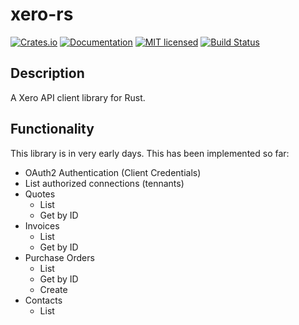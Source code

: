 # xero-rs

[![Crates.io][crates-badge]][crates-url]
[![Documentation][docs-badge]][docs-url]
[![MIT licensed][mit-badge]][mit-url]
[![Build Status][actions-badge]][actions-url]

[crates-badge]: https://img.shields.io/crates/v/xero-rs.svg
[crates-url]: https://crates.io/crates/xero-rs
[docs-badge]: https://docs.rs/xero-rs/badge.svg
[docs-url]: https://docs.rs/xero-rs
[mit-badge]: https://img.shields.io/badge/license-MIT-blue.svg
[mit-url]: LICENSE
[actions-badge]: https://github.com/slickbench/xero-rs/actions/workflows/rust.yml/badge.svg
[actions-url]: https://github.com/slickbench/xero-rs/actions/workflows/rust.yml

## Description

A Xero API client library for Rust.

## Functionality

This library is in very early days. This has been implemented so far:

- OAuth2 Authentication (Client Credentials)
- List authorized connections (tennants)
- Quotes
  - List
  - Get by ID
- Invoices
  - List
  - Get by ID
- Purchase Orders
  - List
  - Get by ID
  - Create
- Contacts
  - List
